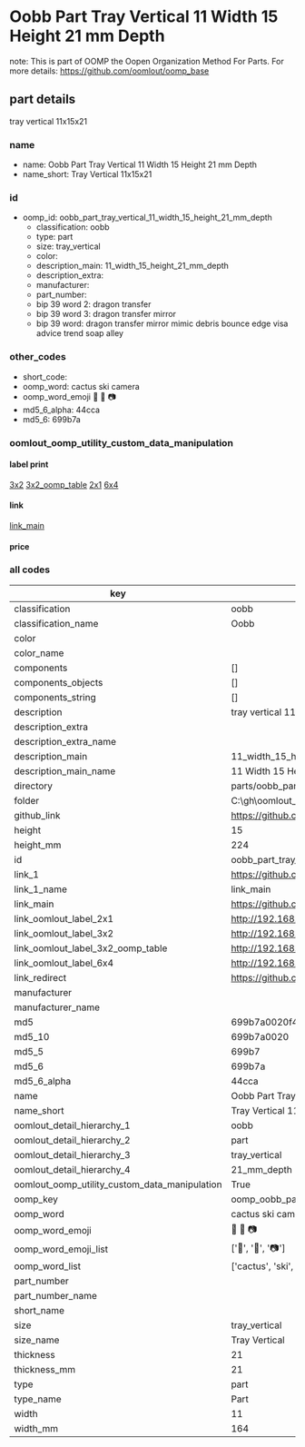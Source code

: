 # Oobb Part Tray Vertical 11 Width 15 Height 21 mm Depth  

note: This is part of OOMP the Oopen Organization Method For Parts. For more details: https://github.com/oomlout/oomp_base

##  part details
  



tray vertical 11x15x21



### name
* name: Oobb Part Tray Vertical 11 Width 15 Height 21 mm Depth
* name_short: Tray Vertical 11x15x21 
### id
* oomp_id: oobb_part_tray_vertical_11_width_15_height_21_mm_depth
  * classification: oobb
  * type: part
  * size: tray_vertical
  * color: 
  * description_main: 11_width_15_height_21_mm_depth
  * description_extra: 
  * manufacturer: 
  * part_number: 
  * bip 39 word 2: dragon transfer
  * bip 39 word 3: dragon transfer mirror
  * bip 39 word: dragon transfer mirror mimic debris bounce edge visa advice trend soap alley

### other_codes
* short_code: 
* oomp_word: cactus ski camera
* oomp_word_emoji :cactus: :ski: :camera:
* md5_6_alpha: 44cca
* md5_6: 699b7a






### oomlout_oomp_utility_custom_data_manipulation
#### label print
[3x2](http://192.168.1.245:1112/?label=oomp%2044cca)
[3x2_oomp_table](http://192.168.1.108:1112/?label=oomp%2044cca)
[2x1](http://192.168.1.242:1112/?label=oomp%2044cca)
[6x4](http://192.168.1.55:1112/?label=oomp%2044cca)    

#### link

[link_main](https://github.com/oomlout/oomlout_oobb_version_4_generated_parts/tree/main/navigation_oomp/oobb/part/tray_vertical/11_width_15_height_21_mm_depth/part)                              

#### price







### all codes 
| key | value |  
| --- | --- |  
| classification | oobb |  
| classification_name | Oobb |  
| color |  |  
| color_name |  |  
| components | [] |  
| components_objects | [] |  
| components_string | [] |  
| description | tray vertical 11x15x21 |  
| description_extra |  |  
| description_extra_name |  |  
| description_main | 11_width_15_height_21_mm_depth |  
| description_main_name | 11 Width 15 Height 21 mm Depth |  
| directory | parts/oobb_part_tray_vertical_11_width_15_height_21_mm_depth |  
| folder | C:\gh\oomlout_oobb_version_4_generated_parts\parts\oobb_part_tray_vertical_11_width_15_height_21_mm_depth |  
| github_link | https://github.com/oomlout/oomlout_oomp_part_src/tree/main/parts/oobb_part_tray_vertical_11_width_15_height_21_mm_depth |  
| height | 15 |  
| height_mm | 224 |  
| id | oobb_part_tray_vertical_11_width_15_height_21_mm_depth |  
| link_1 | https://github.com/oomlout/oomlout_oobb_version_4_generated_parts/tree/main/navigation_oomp/oobb/part/tray_vertical/11_width_15_height_21_mm_depth/part |  
| link_1_name | link_main |  
| link_main | https://github.com/oomlout/oomlout_oobb_version_4_generated_parts/tree/main/navigation_oomp/oobb/part/tray_vertical/11_width_15_height_21_mm_depth/part |  
| link_oomlout_label_2x1 | http://192.168.1.242:1112/?label=oomp%2044cca |  
| link_oomlout_label_3x2 | http://192.168.1.245:1112/?label=oomp%2044cca |  
| link_oomlout_label_3x2_oomp_table | http://192.168.1.108:1112/?label=oomp%2044cca |  
| link_oomlout_label_6x4 | http://192.168.1.55:1112/?label=oomp%2044cca |  
| link_redirect | https://github.com/oomlout/oomlout_oobb_version_4_generated_parts/tree/main/parts/oobb_tray_vertical_11_15_21 |  
| manufacturer |  |  
| manufacturer_name |  |  
| md5 | 699b7a0020f4a8c8699c38cd1b39ca10 |  
| md5_10 | 699b7a0020 |  
| md5_5 | 699b7 |  
| md5_6 | 699b7a |  
| md5_6_alpha | 44cca |  
| name | Oobb Part Tray Vertical 11 Width 15 Height 21 mm Depth |  
| name_short | Tray Vertical 11x15x21  |  
| oomlout_detail_hierarchy_1 | oobb |  
| oomlout_detail_hierarchy_2 | part |  
| oomlout_detail_hierarchy_3 | tray_vertical |  
| oomlout_detail_hierarchy_4 | 21_mm_depth |  
| oomlout_oomp_utility_custom_data_manipulation | True |  
| oomp_key | oomp_oobb_part_tray_vertical_11_width_15_height_21_mm_depth |  
| oomp_word | cactus ski camera |  
| oomp_word_emoji | :cactus: :ski: :camera: |  
| oomp_word_emoji_list | [':cactus:', ':ski:', ':camera:'] |  
| oomp_word_list | ['cactus', 'ski', 'camera'] |  
| part_number |  |  
| part_number_name |  |  
| short_name |  |  
| size | tray_vertical |  
| size_name | Tray Vertical |  
| thickness | 21 |  
| thickness_mm | 21 |  
| type | part |  
| type_name | Part |  
| width | 11 |  
| width_mm | 164 |  
